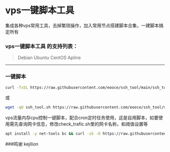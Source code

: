 # vps一键脚本工具
集成各种vps常用工具，去掉繁琐操作，加入常用节点搭建脚本合集，一建脚本搞定所有

### vps一键脚本工具 的支持列表：
>Debian
>Ubuntu
>CentOS
>Apline
***
### 一键脚本
```bash
curl -fsSL https://raw.githubusercontent.com/eooce/ssh_tool/main/ssh_tool.sh -o ssh_tool.sh && chmod +x ssh_tool.sh && ./ssh_tool.sh
```
或
```bash
wget -qO ssh_tool.sh https://raw.githubusercontent.com/eooce/ssh_tool/main/ssh_tool.sh && chmod +x ssh_tool.sh && ./ssh_tool.sh
```


vps流量内存cpu控制一键脚本，配合cron定时任务使用，这是自用脚本，如要使用需先查询网卡信息，修改check_trafic.sh里的网卡名称，和阈值设置等
```bash
apt install -y net-tools bc && curl -sS -O https://raw.githubusercontent.com/eooce/ssh_tool/main/check_trafic.sh && chmod +x check_trafic.sh && bash check_trafic.sh
```

###鸣谢
kejilion
